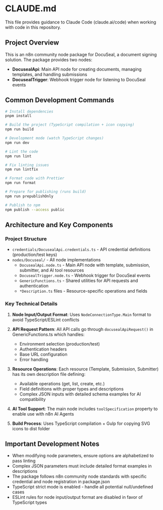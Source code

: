 # CLAUDE.md

This file provides guidance to Claude Code (claude.ai/code) when working with code in this repository.

## Project Overview

This is an n8n community node package for DocuSeal, a document signing solution. The package provides two nodes:
- **DocusealApi**: Main API node for creating documents, managing templates, and handling submissions
- **DocusealTrigger**: Webhook trigger node for listening to DocuSeal events

## Common Development Commands

```bash
# Install dependencies
pnpm install

# Build the project (TypeScript compilation + icon copying)
npm run build

# Development mode (watch TypeScript changes)
npm run dev

# Lint the code
npm run lint

# Fix linting issues
npm run lintfix

# Format code with Prettier
npm run format

# Prepare for publishing (runs build)
npm run prepublishOnly

# Publish to npm
npm publish --access public
```

## Architecture and Key Components

### Project Structure
- `credentials/DocusealApi.credentials.ts` - API credential definitions (production/test keys)
- `nodes/Docuseal/` - All node implementations
  - `DocusealApi.node.ts` - Main API node with template, submission, submitter, and AI tool resources
  - `DocusealTrigger.node.ts` - Webhook trigger for DocuSeal events
  - `GenericFunctions.ts` - Shared utilities for API requests and authentication
  - `*Description.ts` files - Resource-specific operations and fields

### Key Technical Details

1. **Node Input/Output Format**: Uses `NodeConnectionType.Main` format to avoid TypeScript/ESLint conflicts

2. **API Request Pattern**: All API calls go through `docusealApiRequest()` in GenericFunctions.ts which handles:
   - Environment selection (production/test)
   - Authentication headers
   - Base URL configuration
   - Error handling

3. **Resource Operations**: Each resource (Template, Submission, Submitter) has its own description file defining:
   - Available operations (get, list, create, etc.)
   - Field definitions with proper types and descriptions
   - Complex JSON inputs with detailed schema examples for AI compatibility

4. **AI Tool Support**: The main node includes `toolSpecification` property to enable use with n8n AI Agents

5. **Build Process**: Uses TypeScript compilation + Gulp for copying SVG icons to dist folder

## Important Development Notes

- When modifying node parameters, ensure options are alphabetized to pass linting
- Complex JSON parameters must include detailed format examples in descriptions
- The package follows n8n community node standards with specific credential and node registration in package.json
- TypeScript strict mode is enabled - handle all potential null/undefined cases
- ESLint rules for node input/output format are disabled in favor of TypeScript types